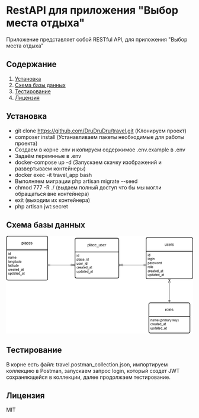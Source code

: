 # RestAPI для приложения "Выбор места отдыха"

Приложение представляет собой RESTful API, для приложения "Выбор места отдыха"

## Содержание

1. [Установка](#установка)
2. [Схема базы данных](#схема-базы-данных)
3. [Тестирование](#тестирование)
4. [Лицензия](#лицензия)

## Установка

- git clone https://github.com/DruDruDru/travel.git (Клонируем проект)
- composer install (Устанавливаем пакеты необходимые для работы проекта)
- Создаем в корне .env и копируем содержимое .env.example в .env
- Задаём перемнные в .env
- docker-compose up -d (Запускаем скачку изображений и развертываем контейнеры)
- docker exec -it travel_app bash
- Выполняем миграции php artisan migrate --seed
- chmod 777 -R ./ (выдаем полный доступ что бы мы могли обращаться вне контейнера)
- exit (выходим их контейнера)
- php artisan jwt:secret

## Схема базы данных

![Схема базы данных](db.png "Нотация Мартина")

## Тестирование

В корне есть файл: travel.postman_collection.json, импортируем коллекцию в Postman, запускаем запрос login, который создет JWT сохраняющейся в коллекции, далее продолжаем тестирование.

## Лицензия
MIT
